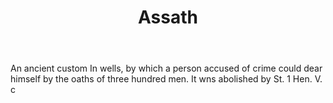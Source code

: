 ---
title: Assath
letter: A
permalink: "/definitions/bld-assath.html"
body: An ancient custom In wells, by which a person accused of crime could dear himself
  by the oaths of three hundred men. It wns abolished by St. 1 Hen. V. c
published_at: '2018-07-07'
source: Black's Law Dictionary 2nd Ed (1910)
layout: post
---